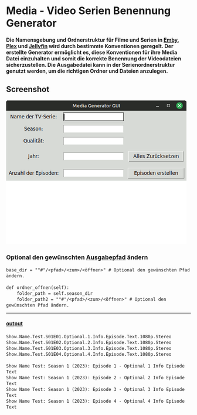 # Media - Video Serien Benennung Generator

#### Die Namensgebung und Ordnerstruktur für Filme und Serien in [Emby](https://emby.media/support/articles/TV-Naming.html#episode-naming-conventions), [Plex](https://support.plex.tv/articles/naming-and-organizing-your-tv-show-files/#toc-0) und [Jellyfin](https://jellyfin.org/docs/general/server/media/shows) wird durch bestimmte Konventionen geregelt. Der erstellte Generator ermöglicht es, diese Konventionen für ihre Media Datei einzuhalten und somit die korrekte Benennung der Videodateien sicherzustellen. Die Ausgabedatei kann in der Serienordnerstruktur genutzt werden, um die richtigen Ordner und Dateien anzulegen. 
## Screenshot
![media_generator.gif](https://github.com/Morpheus2018/media_generator/blob/main/media_generator.gif)


### Optional den gewünschten [Ausgabepfad](#L65) ändern
```
base_dir = ""#"/<pfad>/<zum>/<öffnen>" # Optional den gewünschten Pfad ändern.

def ordner_offnen(self):
    folder_path = self.season_dir
    folder_path2 = ""#"/<pfad>/<zum>/<öffnen>" # Optional den gewünschten Pfad ändern.
```
***

#### [output]()

```
Show.Name.Test.S01E01.Optional.1.Info.Episode.Text.1080p.Stereo
Show.Name.Test.S01E02.Optional.2.Info.Episode.Text.1080p.Stereo
Show.Name.Test.S01E03.Optional.3.Info.Episode.Text.1080p.Stereo
Show.Name.Test.S01E04.Optional.4.Info.Episode.Text.1080p.Stereo

Show Name Test: Season 1 (2023): Episode 1 - Optional 1 Info Episode Text
Show Name Test: Season 1 (2023): Episode 2 - Optional 2 Info Episode Text
Show Name Test: Season 1 (2023): Episode 3 - Optional 3 Info Episode Text
Show Name Test: Season 1 (2023): Episode 4 - Optional 4 Info Episode Text
```
